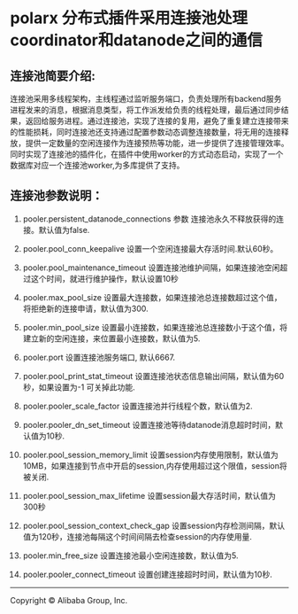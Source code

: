 # polarx 分布式插件采用连接池处理coordinator和datanode之间的通信

## 连接池简要介绍:
连接池采用多线程架构，主线程通过监听服务端口，负责处理所有backend服务进程发来的消息，根据消息类型，将工作派发给负责的线程处理，最后通过同步结果，返回给服务进程。通过连接池，实现了连接的复用，避免了重复建立连接带来的性能损耗，同时连接池还支持通过配置参数动态调整连接数量，将无用的连接释放，提供一定数量的空闲连接作为连接预热等功能，进一步提供了连接管理效率。同时实现了连接池的插件化，在插件中使用worker的方式动态启动，实现了一个数据库对应一个连接池worker,为多库提供了支持。

## 连接池参数说明：

1. pooler.persistent_datanode_connections 参数
连接池永久不释放获得的连接。默认值为false.

2. pooler.pool_conn_keepalive
设置一个空闲连接最大存活时间.默认60秒。

3. pooler.pool_maintenance_timeout
设置连接池维护间隔，如果连接池空闲超过这个时间，就进行维护操作，默认设置10秒

4. pooler.max_pool_size
设置最大连接数，如果连接池总连接数超过这个值，将拒绝新的连接申请，默认值为300.

5. pooler.min_pool_size 
设置最小连接数，如果连接池总连接数小于这个值，将建立新的空闲连接，来位置最小连接数，默认值为5.

6. pooler.port
设置连接池服务端口, 默认6667.

7. pooler.pool_print_stat_timeout
设置连接池状态信息输出间隔，默认值为60秒，如果设置为-1 可关掉此功能.

8. pooler.pooler_scale_factor
设置连接池并行线程个数，默认值为2.

9. pooler.pooler_dn_set_timeout
设置连接池等待datanode消息超时时间，默认值为10秒.

11. pooler.pool_session_memory_limit
设置session内存使用限制，默认值为10MB，如果连接到节点中开启的session,内存使用超过这个限值，session将被关闭.

12. pooler.pool_session_max_lifetime
设置session最大存活时间，默认值为300秒

13. pooler.pool_session_context_check_gap
设置session内存检测间隔，默认值为120秒，连接池每隔这个时间间隔去检查session的内存使用量.

14. pooler.min_free_size
设置连接池最小空闲连接数，默认值为5.

15. pooler.pooler_connect_timeout
设置创建连接超时时间，默认值为10秒.

___

Copyright © Alibaba Group, Inc.
